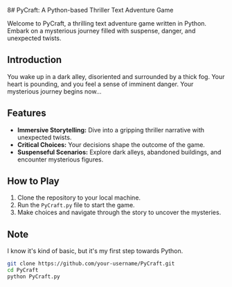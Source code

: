 8# PyCraft: A Python-based Thriller Text Adventure Game

Welcome to PyCraft, a thrilling text adventure game written in Python. Embark on a mysterious journey filled with suspense, danger, and unexpected twists.

## Introduction
You wake up in a dark alley, disoriented and surrounded by a thick fog. Your heart is pounding, and you feel a sense of imminent danger. Your mysterious journey begins now...

## Features
- **Immersive Storytelling:** Dive into a gripping thriller narrative with unexpected twists.
- **Critical Choices:** Your decisions shape the outcome of the game.
- **Suspenseful Scenarios:** Explore dark alleys, abandoned buildings, and encounter mysterious figures.

## How to Play
1. Clone the repository to your local machine.
2. Run the `PyCraft.py` file to start the game.
3. Make choices and navigate through the story to uncover the mysteries.

## Note
 I know it's kind of basic, but it's my first step towards Python.
 
```bash
git clone https://github.com/your-username/PyCraft.git
cd PyCraft
python PyCraft.py

